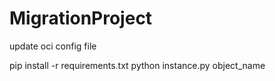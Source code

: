 # MigrationProject

update oci config file

pip install -r requirements.txt
python instance.py object_name
